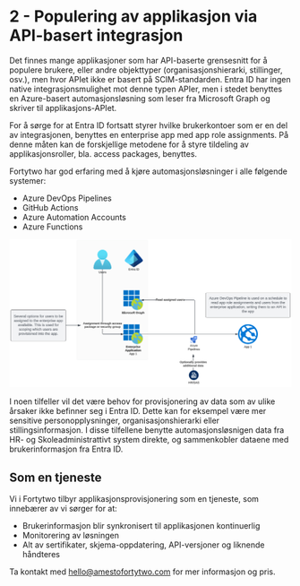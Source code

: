 # 2 - Populering av applikasjon via API-basert integrasjon

Det finnes mange applikasjoner som har API-baserte grensesnitt for å populere brukere, eller andre objekttyper (organisasjonshierarki, stillinger, osv.), men hvor APIet ikke er basert på SCIM-standarden. Entra ID har ingen native integrasjonsmulighet mot denne typen APIer, men i stedet benyttes en Azure-basert automasjonsløsning som leser fra Microsoft Graph og skriver til applikasjons-APIet.

For å sørge for at Entra ID fortsatt styrer hvilke brukerkontoer som er en del av integrasjonen, benyttes en enterprise app med app role assignments. På denne måten kan de forskjellige metodene for å styre tildeling av applikasjonsroller, bla. access packages, benyttes. 

Fortytwo har god erfaring med å kjøre automasjonsløsninger i alle følgende systemer:

- Azure DevOps Pipelines
- GitHub Actions
- Azure Automation Accounts
- Azure Functions

![](media/20231116110003.png)

I noen tilfeller vil det være behov for provisjonering av data som av ulike årsaker ikke befinner seg i Entra ID. Dette kan for eksempel være mer sensitive personopplysninger, organisasjonshierarki eller stillingsinformasjon. I disse tilfellene benytte automasjonsløsnigen data fra HR- og Skoleadministrattivt system direkte, og sammenkobler dataene med brukerinformasjon fra Entra ID.

## Som en tjeneste

Vi i Fortytwo tilbyr applikasjonsprovisjonering som en tjeneste, som innebærer av vi sørger for at:

- Brukerinformasjon blir synkronisert til applikasjonen kontinuerlig
- Monitorering av løsningen
- Alt av sertifikater, skjema-oppdatering, API-versjoner og liknende håndteres

Ta kontakt med <a href="mailto:hello@amestofortytwo.com">hello@amestofortytwo.com</a> for mer informasjon og pris.